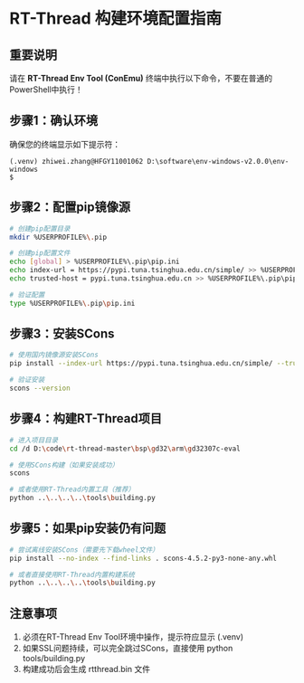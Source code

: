 # RT-Thread 构建环境配置指南

## 重要说明
请在 **RT-Thread Env Tool (ConEmu)** 终端中执行以下命令，不要在普通的PowerShell中执行！

## 步骤1：确认环境
确保您的终端显示如下提示符：
```
(.venv) zhiwei.zhang@HFGY11001062 D:\software\env-windows-v2.0.0\env-windows
$
```

## 步骤2：配置pip镜像源
```bash
# 创建pip配置目录
mkdir %USERPROFILE%\.pip

# 创建pip配置文件
echo [global] > %USERPROFILE%\.pip\pip.ini
echo index-url = https://pypi.tuna.tsinghua.edu.cn/simple/ >> %USERPROFILE%\.pip\pip.ini
echo trusted-host = pypi.tuna.tsinghua.edu.cn >> %USERPROFILE%\.pip\pip.ini

# 验证配置
type %USERPROFILE%\.pip\pip.ini
```

## 步骤3：安装SCons
```bash
# 使用国内镜像源安装SCons
pip install --index-url https://pypi.tuna.tsinghua.edu.cn/simple/ --trusted-host pypi.tuna.tsinghua.edu.cn --trusted-host pypi.org --trusted-host files.pythonhosted.org scons

# 验证安装
scons --version
```

## 步骤4：构建RT-Thread项目
```bash
# 进入项目目录
cd /d D:\code\rt-thread-master\bsp\gd32\arm\gd32307c-eval

# 使用SCons构建（如果安装成功）
scons

# 或者使用RT-Thread内置工具（推荐）
python ..\..\..\..\tools\building.py
```

## 步骤5：如果pip安装仍有问题
```bash
# 尝试离线安装SCons（需要先下载wheel文件）
pip install --no-index --find-links . scons-4.5.2-py3-none-any.whl

# 或者直接使用RT-Thread内置构建系统
python ..\..\..\..\tools\building.py
```

## 注意事项
1. 必须在RT-Thread Env Tool环境中操作，提示符应显示 (.venv)
2. 如果SSL问题持续，可以完全跳过SCons，直接使用 python tools/building.py
3. 构建成功后会生成 rtthread.bin 文件